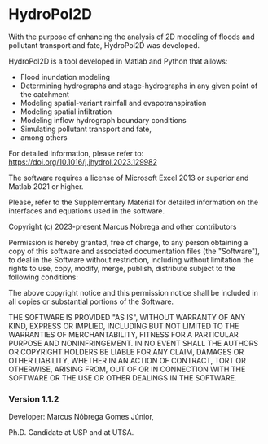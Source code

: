 # HydroPol2D

With the purpose of enhancing the analysis of 2D modeling of floods and pollutant transport and fate, HydroPol2D was developed.

HydroPol2D is a tool developed in Matlab and Python that allows:

- Flood inundation modeling
- Determining hydrographs and stage-hydrographs in any given point of the catchment
- Modeling spatial-variant rainfall and evapotranspiration
- Modeling spatial infiltration
- Modeling inflow hydrograph boundary conditions
- Simulating pollutant transport and fate,
- among others

For detailed information, please refer to: https://doi.org/10.1016/j.jhydrol.2023.129982

The software requires a license of Microsoft Excel 2013 or superior and Matlab 2021 or higher. 

Please, refer to the Supplementary Material for detailed information on the interfaces and equations used in the software.

Copyright (c) 2023-present Marcus Nóbrega and other contributors

Permission is hereby granted, free of charge, to any person obtaining a copy of this software and associated documentation files (the "Software"), to deal in the Software without restriction, including without limitation the rights to use, copy, modify, merge, publish, distribute subject to the following conditions:

The above copyright notice and this permission notice shall be included in all copies or substantial portions of the Software.

THE SOFTWARE IS PROVIDED "AS IS", WITHOUT WARRANTY OF ANY KIND, EXPRESS OR IMPLIED, INCLUDING BUT NOT LIMITED TO THE WARRANTIES OF MERCHANTABILITY, FITNESS FOR A PARTICULAR PURPOSE AND NONINFRINGEMENT. IN NO EVENT SHALL THE AUTHORS OR COPYRIGHT HOLDERS BE LIABLE FOR ANY CLAIM, DAMAGES OR OTHER LIABILITY, WHETHER IN AN ACTION OF CONTRACT, TORT OR OTHERWISE, ARISING FROM, OUT OF OR IN CONNECTION WITH THE SOFTWARE OR THE USE OR OTHER DEALINGS IN THE SOFTWARE.

### Version 1.1.2 ###
Developer: Marcus Nóbrega Gomes Júnior,

Ph.D. Candidate at USP and at UTSA.
